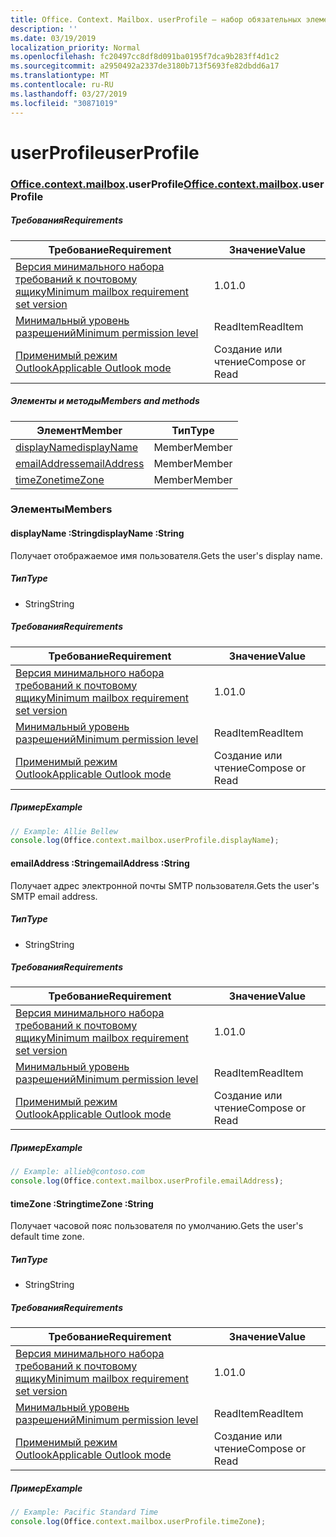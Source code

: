 ```yaml
---
title: Office. Context. Mailbox. userProfile — набор обязательных элементов 1,5
description: ''
ms.date: 03/19/2019
localization_priority: Normal
ms.openlocfilehash: fc20497cc8df8d091ba0195f7dca9b283ff4d1c2
ms.sourcegitcommit: a2950492a2337de3180b713f5693fe82dbdd6a17
ms.translationtype: MT
ms.contentlocale: ru-RU
ms.lasthandoff: 03/27/2019
ms.locfileid: "30871019"
---
```

# <a name="userprofile"></a><span data-ttu-id="ff49a-102">userProfile</span><span class="sxs-lookup"><span data-stu-id="ff49a-102">userProfile</span></span>

### <a name="officeofficemdcontextofficecontextmdmailboxofficecontextmailboxmduserprofile"></a><span data-ttu-id="ff49a-103">[Office](Office.md)[.context](Office.context.md)[.mailbox](Office.context.mailbox.md).userProfile</span><span class="sxs-lookup"><span data-stu-id="ff49a-103">[Office](Office.md)[.context](Office.context.md)[.mailbox](Office.context.mailbox.md).userProfile</span></span>

##### <a name="requirements"></a><span data-ttu-id="ff49a-104">Требования</span><span class="sxs-lookup"><span data-stu-id="ff49a-104">Requirements</span></span>

|<span data-ttu-id="ff49a-105">Требование</span><span class="sxs-lookup"><span data-stu-id="ff49a-105">Requirement</span></span>| <span data-ttu-id="ff49a-106">Значение</span><span class="sxs-lookup"><span data-stu-id="ff49a-106">Value</span></span>|
|---|---|
|[<span data-ttu-id="ff49a-107">Версия минимального набора требований к почтовому ящику</span><span class="sxs-lookup"><span data-stu-id="ff49a-107">Minimum mailbox requirement set version</span></span>](/office/dev/add-ins/reference/requirement-sets/outlook-api-requirement-sets)| <span data-ttu-id="ff49a-108">1.0</span><span class="sxs-lookup"><span data-stu-id="ff49a-108">1.0</span></span>|
|[<span data-ttu-id="ff49a-109">Минимальный уровень разрешений</span><span class="sxs-lookup"><span data-stu-id="ff49a-109">Minimum permission level</span></span>](/outlook/add-ins/understanding-outlook-add-in-permissions)| <span data-ttu-id="ff49a-110">ReadItem</span><span class="sxs-lookup"><span data-stu-id="ff49a-110">ReadItem</span></span>|
|[<span data-ttu-id="ff49a-111">Применимый режим Outlook</span><span class="sxs-lookup"><span data-stu-id="ff49a-111">Applicable Outlook mode</span></span>](/outlook/add-ins/#extension-points)| <span data-ttu-id="ff49a-112">Создание или чтение</span><span class="sxs-lookup"><span data-stu-id="ff49a-112">Compose or Read</span></span>|

##### <a name="members-and-methods"></a><span data-ttu-id="ff49a-113">Элементы и методы</span><span class="sxs-lookup"><span data-stu-id="ff49a-113">Members and methods</span></span>

| <span data-ttu-id="ff49a-114">Элемент</span><span class="sxs-lookup"><span data-stu-id="ff49a-114">Member</span></span> | <span data-ttu-id="ff49a-115">Тип</span><span class="sxs-lookup"><span data-stu-id="ff49a-115">Type</span></span> |
|--------|------|
| [<span data-ttu-id="ff49a-116">displayName</span><span class="sxs-lookup"><span data-stu-id="ff49a-116">displayName</span></span>](#displayname-string) | <span data-ttu-id="ff49a-117">Member</span><span class="sxs-lookup"><span data-stu-id="ff49a-117">Member</span></span> |
| [<span data-ttu-id="ff49a-118">emailAddress</span><span class="sxs-lookup"><span data-stu-id="ff49a-118">emailAddress</span></span>](#emailaddress-string) | <span data-ttu-id="ff49a-119">Member</span><span class="sxs-lookup"><span data-stu-id="ff49a-119">Member</span></span> |
| [<span data-ttu-id="ff49a-120">timeZone</span><span class="sxs-lookup"><span data-stu-id="ff49a-120">timeZone</span></span>](#timezone-string) | <span data-ttu-id="ff49a-121">Member</span><span class="sxs-lookup"><span data-stu-id="ff49a-121">Member</span></span> |

### <a name="members"></a><span data-ttu-id="ff49a-122">Элементы</span><span class="sxs-lookup"><span data-stu-id="ff49a-122">Members</span></span>

####  <a name="displayname-string"></a><span data-ttu-id="ff49a-123">displayName :String</span><span class="sxs-lookup"><span data-stu-id="ff49a-123">displayName :String</span></span>

<span data-ttu-id="ff49a-124">Получает отображаемое имя пользователя.</span><span class="sxs-lookup"><span data-stu-id="ff49a-124">Gets the user's display name.</span></span>

##### <a name="type"></a><span data-ttu-id="ff49a-125">Тип</span><span class="sxs-lookup"><span data-stu-id="ff49a-125">Type</span></span>

*   <span data-ttu-id="ff49a-126">String</span><span class="sxs-lookup"><span data-stu-id="ff49a-126">String</span></span>

##### <a name="requirements"></a><span data-ttu-id="ff49a-127">Требования</span><span class="sxs-lookup"><span data-stu-id="ff49a-127">Requirements</span></span>

|<span data-ttu-id="ff49a-128">Требование</span><span class="sxs-lookup"><span data-stu-id="ff49a-128">Requirement</span></span>| <span data-ttu-id="ff49a-129">Значение</span><span class="sxs-lookup"><span data-stu-id="ff49a-129">Value</span></span>|
|---|---|
|[<span data-ttu-id="ff49a-130">Версия минимального набора требований к почтовому ящику</span><span class="sxs-lookup"><span data-stu-id="ff49a-130">Minimum mailbox requirement set version</span></span>](/office/dev/add-ins/reference/requirement-sets/outlook-api-requirement-sets)| <span data-ttu-id="ff49a-131">1.0</span><span class="sxs-lookup"><span data-stu-id="ff49a-131">1.0</span></span>|
|[<span data-ttu-id="ff49a-132">Минимальный уровень разрешений</span><span class="sxs-lookup"><span data-stu-id="ff49a-132">Minimum permission level</span></span>](/outlook/add-ins/understanding-outlook-add-in-permissions)| <span data-ttu-id="ff49a-133">ReadItem</span><span class="sxs-lookup"><span data-stu-id="ff49a-133">ReadItem</span></span>|
|[<span data-ttu-id="ff49a-134">Применимый режим Outlook</span><span class="sxs-lookup"><span data-stu-id="ff49a-134">Applicable Outlook mode</span></span>](/outlook/add-ins/#extension-points)| <span data-ttu-id="ff49a-135">Создание или чтение</span><span class="sxs-lookup"><span data-stu-id="ff49a-135">Compose or Read</span></span>|

##### <a name="example"></a><span data-ttu-id="ff49a-136">Пример</span><span class="sxs-lookup"><span data-stu-id="ff49a-136">Example</span></span>

```javascript
// Example: Allie Bellew
console.log(Office.context.mailbox.userProfile.displayName);
```

####  <a name="emailaddress-string"></a><span data-ttu-id="ff49a-137">emailAddress :String</span><span class="sxs-lookup"><span data-stu-id="ff49a-137">emailAddress :String</span></span>

<span data-ttu-id="ff49a-138">Получает адрес электронной почты SMTP пользователя.</span><span class="sxs-lookup"><span data-stu-id="ff49a-138">Gets the user's SMTP email address.</span></span>

##### <a name="type"></a><span data-ttu-id="ff49a-139">Тип</span><span class="sxs-lookup"><span data-stu-id="ff49a-139">Type</span></span>

*   <span data-ttu-id="ff49a-140">String</span><span class="sxs-lookup"><span data-stu-id="ff49a-140">String</span></span>

##### <a name="requirements"></a><span data-ttu-id="ff49a-141">Требования</span><span class="sxs-lookup"><span data-stu-id="ff49a-141">Requirements</span></span>

|<span data-ttu-id="ff49a-142">Требование</span><span class="sxs-lookup"><span data-stu-id="ff49a-142">Requirement</span></span>| <span data-ttu-id="ff49a-143">Значение</span><span class="sxs-lookup"><span data-stu-id="ff49a-143">Value</span></span>|
|---|---|
|[<span data-ttu-id="ff49a-144">Версия минимального набора требований к почтовому ящику</span><span class="sxs-lookup"><span data-stu-id="ff49a-144">Minimum mailbox requirement set version</span></span>](/office/dev/add-ins/reference/requirement-sets/outlook-api-requirement-sets)| <span data-ttu-id="ff49a-145">1.0</span><span class="sxs-lookup"><span data-stu-id="ff49a-145">1.0</span></span>|
|[<span data-ttu-id="ff49a-146">Минимальный уровень разрешений</span><span class="sxs-lookup"><span data-stu-id="ff49a-146">Minimum permission level</span></span>](/outlook/add-ins/understanding-outlook-add-in-permissions)| <span data-ttu-id="ff49a-147">ReadItem</span><span class="sxs-lookup"><span data-stu-id="ff49a-147">ReadItem</span></span>|
|[<span data-ttu-id="ff49a-148">Применимый режим Outlook</span><span class="sxs-lookup"><span data-stu-id="ff49a-148">Applicable Outlook mode</span></span>](/outlook/add-ins/#extension-points)| <span data-ttu-id="ff49a-149">Создание или чтение</span><span class="sxs-lookup"><span data-stu-id="ff49a-149">Compose or Read</span></span>|

##### <a name="example"></a><span data-ttu-id="ff49a-150">Пример</span><span class="sxs-lookup"><span data-stu-id="ff49a-150">Example</span></span>

```javascript
// Example: allieb@contoso.com
console.log(Office.context.mailbox.userProfile.emailAddress);
```

####  <a name="timezone-string"></a><span data-ttu-id="ff49a-151">timeZone :String</span><span class="sxs-lookup"><span data-stu-id="ff49a-151">timeZone :String</span></span>

<span data-ttu-id="ff49a-152">Получает часовой пояс пользователя по умолчанию.</span><span class="sxs-lookup"><span data-stu-id="ff49a-152">Gets the user's default time zone.</span></span>

##### <a name="type"></a><span data-ttu-id="ff49a-153">Тип</span><span class="sxs-lookup"><span data-stu-id="ff49a-153">Type</span></span>

*   <span data-ttu-id="ff49a-154">String</span><span class="sxs-lookup"><span data-stu-id="ff49a-154">String</span></span>

##### <a name="requirements"></a><span data-ttu-id="ff49a-155">Требования</span><span class="sxs-lookup"><span data-stu-id="ff49a-155">Requirements</span></span>

|<span data-ttu-id="ff49a-156">Требование</span><span class="sxs-lookup"><span data-stu-id="ff49a-156">Requirement</span></span>| <span data-ttu-id="ff49a-157">Значение</span><span class="sxs-lookup"><span data-stu-id="ff49a-157">Value</span></span>|
|---|---|
|[<span data-ttu-id="ff49a-158">Версия минимального набора требований к почтовому ящику</span><span class="sxs-lookup"><span data-stu-id="ff49a-158">Minimum mailbox requirement set version</span></span>](/office/dev/add-ins/reference/requirement-sets/outlook-api-requirement-sets)| <span data-ttu-id="ff49a-159">1.0</span><span class="sxs-lookup"><span data-stu-id="ff49a-159">1.0</span></span>|
|[<span data-ttu-id="ff49a-160">Минимальный уровень разрешений</span><span class="sxs-lookup"><span data-stu-id="ff49a-160">Minimum permission level</span></span>](/outlook/add-ins/understanding-outlook-add-in-permissions)| <span data-ttu-id="ff49a-161">ReadItem</span><span class="sxs-lookup"><span data-stu-id="ff49a-161">ReadItem</span></span>|
|[<span data-ttu-id="ff49a-162">Применимый режим Outlook</span><span class="sxs-lookup"><span data-stu-id="ff49a-162">Applicable Outlook mode</span></span>](/outlook/add-ins/#extension-points)| <span data-ttu-id="ff49a-163">Создание или чтение</span><span class="sxs-lookup"><span data-stu-id="ff49a-163">Compose or Read</span></span>|

##### <a name="example"></a><span data-ttu-id="ff49a-164">Пример</span><span class="sxs-lookup"><span data-stu-id="ff49a-164">Example</span></span>

```javascript
// Example: Pacific Standard Time
console.log(Office.context.mailbox.userProfile.timeZone);
```
